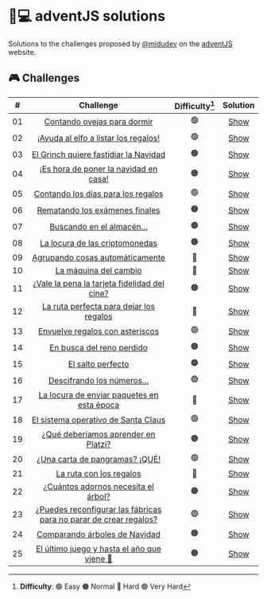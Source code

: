 # 🎅💻️ adventJS solutions
Solutions to the challenges proposed by [@midudev](https://midu.dev/) on the [adventJS](https://adventjs.dev/) website.

## 🎮️ Challenges

|  #  |                                     Challenge                                     | Difficulty[^1] |             Solution             |
| :-: | :-------------------------------------------------------------------------------: | :------------: | :------------------------------: |
| 01  |                    [Contando ovejas para dormir](Reto-01)                    |       🟢       | [Show](Reto-01/solution.js) |
| 02  |               [¡Ayuda al elfo a listar los regalos!](Reto-02)                |       🟢       | [Show](Reto-02/solution.js) |
| 03  |               [El Grinch quiere fastidiar la Navidad](Reto-03)               |       🟠       | [Show](Reto-03/solution.js) |
| 04  |               [¡Es hora de poner la navidad en casa!](Reto-04)               |       🟠       | [Show](Reto-04/solution.js) |
| 05  |                [Contando los días para los regalos](Reto-05)                 |       🟢       | [Show](Reto-05/solution.js) |
| 06  |                  [Rematando los exámenes finales](Reto-06)                   |       🟠       | [Show](Reto-06/solution.js) |
| 07  |                     [Buscando en el almacén...](Reto-07)                     |       🟠       | [Show](Reto-07/solution.js) |
| 08  |                  [La locura de las criptomonedas](Reto-08)                   |       🟠       | [Show](Reto-08/solution.js) |
| 09  |                  [Agrupando cosas automáticamente](Reto-09)                  |       🔴       | [Show](Reto-09/solution.js) |
| 10  |                       [La máquina del cambio](Reto-10)                       |       🔴       | [Show](Reto-10/solution.js) |
| 11  |           [¿Vale la pena la tarjeta fidelidad del cine?](Reto-11)            |       🟠       | [Show](Reto-11/solution.js) |
| 12  |              [La ruta perfecta para dejar los regalos](Reto-12)              |       🔴       | [Show](Reto-12/solution.js) |
| 13  |                  [Envuelve regalos con asteriscos](Reto-13)                  |       🟢       | [Show](Reto-13/solution.js) |
| 14  |                     [En busca del reno perdido](Reto-14)                     |       🟠       | [Show](Reto-14/solution.js) |
| 15  |                         [El salto perfecto](Reto-15)                         |       🟠       | [Show](Reto-15/solution.js) |
| 16  |                    [Descifrando los números...](Reto-16)                     |       🟢       | [Show](Reto-16/solution.js) |
| 17  |            [La locura de enviar paquetes en esta época](Reto-17)             |       🔴       | [Show](Reto-17/solution.js) |
| 18  |                [El sistema operativo de Santa Claus](Reto-18)                |       🟢       | [Show](Reto-18/solution.js) |
| 19  |                [¿Qué deberíamos aprender en Platzi?](Reto-19)                |       🟠       | [Show](Reto-19/solution.js) |
| 20  |                  [¿Una carta de pangramas? ¡QUÉ!](Reto-20)                   |       🟢       | [Show](Reto-20/solution.js) |
| 21  |                      [La ruta con los regalos](Reto-21)                      |       🔴       | [Show](Reto-21/solution.js) |
| 22  |                [¿Cuántos adornos necesita el árbol?](Reto-22)                |       🟠       | [Show](Reto-22/solution.js) |
| 23  | [¿Puedes reconfigurar las fábricas para no parar de crear regalos?](Reto-23) |       🟣       | [Show](Reto-23/solution.js) |
| 24  |                   [Comparando árboles de Navidad](Reto-24)                   |       🟠       | [Show](Reto-24/solution.js) |
| 25  |            [El último juego y hasta el año que viene 👋](Reto-25)            |       🟠       | [Show](Reto-25/solution.js) |

[^1]: **Difficulty**: 🟢 Easy 🟠 Normal 🔴 Hard 🟣 Very Hard